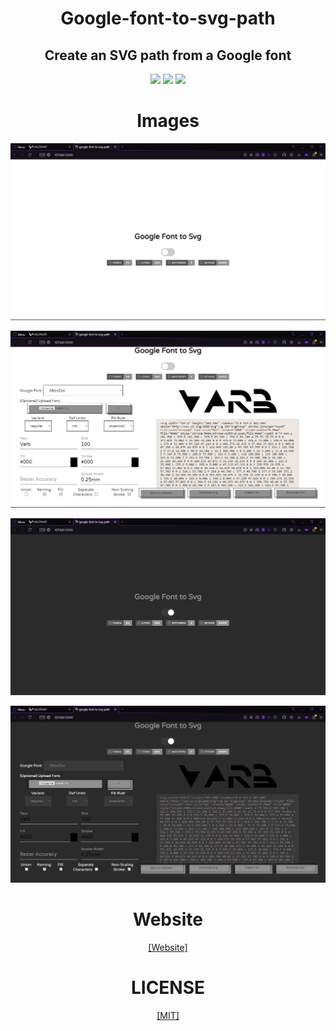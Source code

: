 <h1 align="center">Google-font-to-svg-path</h1>
<h2 align="center">Create an SVG path from a Google font</h2>
<p align="center">
<img src="https://img.shields.io/github/forks/danmarshall/google-font-to-svg-path?color=8f8f8f&logo=github&logoColor=8f8f8f&style=for-the-badge">
<img src="https://img.shields.io/github/stars/danmarshall/google-font-to-svg-path?color=8f8f8f&logo=github&logoColor=8f8f8f&style=for-the-badge">
<img src="https://img.shields.io/github/watchers/danmarshall/google-font-to-svg-path?color=8f8f8f&logo=github&logoColor=8f8f8f&style=for-the-badge">
</p>
<h1 align="center">Images</h1>
<p align="center"><img src="./src/img/f1.jpg"></p>
<p align="center"><img src="./src/img/f2.jpg"></p>
<p align="center"><img src="./src/img/f3.jpg"></p>
<p align="center"><img src="./src/img/f4.jpg"></p>
<h1 align="center">Website</h1>
<p align="center"><a href="https://danmarshall.github.io/google-font-to-svg-path">[Website]</a></p>
<h1 align="center">LICENSE</h1>
<p align="center"><a href="https://github.com/sadhukhanr/text-to-svg/blob/master/LICENSE">[MIT]</a></p>






